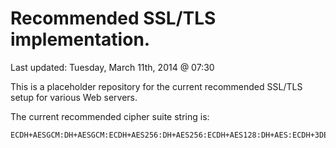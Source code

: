 Recommended SSL/TLS implementation.
===========

Last updated: Tuesday, March 11th, 2014 @ 07:30

This is a placeholder repository for the current recommended SSL/TLS setup for various Web servers.

The current recommended cipher suite string is:

```
ECDH+AESGCM:DH+AESGCM:ECDH+AES256:DH+AES256:ECDH+AES128:DH+AES:ECDH+3DES:DH+3DES:RSA+AESGCM:RSA+AES:RSA+3DES:!EXPORT:!DES40:!aNULL:!MD5:!DSS;
```

